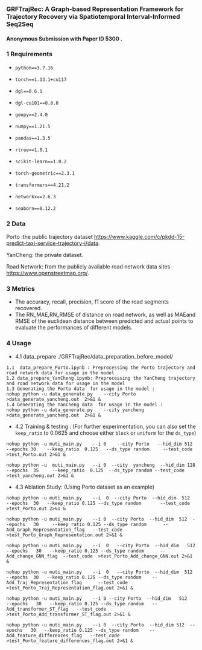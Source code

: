 ### GRFTrajRec: A Graph-based Representation Framework for Trajectory Recovery via Spatiotemporal Interval-Informed Seq2Seq

#### Anonymous Submission with Paper ID  5300 .

### 1 Requirements

* `python==3.7.16`

* `torch==1.13.1+cu117`

* `dgl==0.6.1`

* `dgl-cu101==0.8.0`

* `geopy==2.4.0`

* `numpy==1.21.5`

* `pandas==1.3.5`

* `rtree==1.0.1  `

* `scikit-learn==1.0.2`

* `torch-geometric==2.3.1`

* `transformers==4.21.2`

* `networkx==2.6.3  `

* `seaborn==0.12.2`

### 2 Data

Porto :the public trajectory dataset https://www.kaggle.com/c/pkdd-15-predict-taxi-service-trajectory-i/data.

YanCheng: the private dataset.

Road Network: from  the publicly available road network data sites https://www.openstreetmap.org/.

### 3 Metrics

* The accuracy, recall, precision, f1 score of the road segments recovered.
*  The RN\_MAE,RN\_RMSE of distance on road network, as well as MAEand RMSE of the euclidean distance between predicted and actual points to evaluate the performances of different models.

### 4  Usage

* 4.1  data_prepare  ./GRFTrajRec/data_preparation_before_model/

```
1.1  data_prepare_Porto.ipynb : Preprocessing the Porto trajectory and road network data for usage in the model 
1.2 data_prepare_YanCheng.ipynb: Preprocessing the YanCheng trajectory and road network data for usage in the model 
1.3 Generating the Porto data  for usage in the model :
nohup python -u data_generate.py    --city Porto  >data_generate_yancheng.out  2>&1 &
1.4 Generating the YanCheng data  for usage in the model :
nohup python -u data_generate.py    --city yancheng  >data_generate_yancheng.out  2>&1 &
```

* 4.2  Training & testing :   (For further experimentation, you can also set the `keep_ratio` to 0.0625 and choose either `block` or `uniform` for the `ds_type`)

```
nohup python -u muti_main.py    --i 0    --city Porto   --hid_dim 512   --epochs 30    --keep_ratio  0.125   --ds_type random     --test_code  >test_Porto.out 2>&1 &

nohup python -u  muti_main.py   --i 0  --city  yancheng  --hid_dim 128  --epochs  35     --keep_ratio  0.125  --ds_type random --test_code >test_yancheng.out 2>&1 &
```

* 4.3  Ablation Study:  (Using Porto dataset as an example)

```
nohup python -u muti_main.py    --i  0  --city Porto  --hid_dim  512   --epochs  30   --keep_ratio 0.125 --ds_type random       --test_code  >test_Porto.out 2>&1 &

nohup python -u muti_main.py    --i 0  --city Porto  --hid_dim  512  --epochs   30     --keep_ratio 0.125 --ds_type random      --Add_Graph_Representation_flag   --test_code  >test_Porto_Graph_Representation.out 2>&1 &

nohup python -u muti_main.py    --i  0   --city Porto  --hid_dim   512   --epochs   30   --keep_ratio 0.125 --ds_type random      --Add_change_GNN_flag  --test_code  >test_Porto_Add_change_GNN.out 2>&1 &

nohup python -u muti_main.py    --i  0   --city Porto  --hid_dim  512   --epochs  30   --keep_ratio 0.125 --ds_type random    --Add_Traj_Representation_flag      --test_code  >test_Porto_Traj_Representation_flag.out 2>&1 &

nohup python -u muti_main.py    --i 0 --city Porto  --hid_dim   512   --epochs   30   --keep_ratio 0.125 --ds_type random   --Add_transformer_ST_flag   --test_code  >test_Porto_Add_transformer_ST_flag.out 2>&1 &

nohup python -u muti_main.py    --i 0  --city Porto  --hid_dim 512  --epochs   30   --keep_ratio 0.125 --ds_type random    --Add_feature_differences_flag   --test_code  >test_Porto_feature_differences_flag.out 2>&1 &
```

